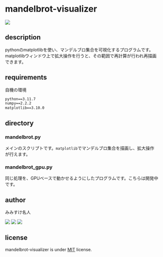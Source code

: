 # mandelbrot-visualizer
<img src="sample.gif">

## description
pythonのmatplotlibを使い、マンデルブロ集合を可視化するプログラムです。matplotlibウィンドウ上で拡大操作を行うと、その範囲で再計算が行われ再描画できます。

## requirements
自機の環境
```cmd
python==3.11.7
numpy==2.2.2
matplotlib==3.10.0
```

## directory
### mandelbrot.py
メインのスクリプトです。`matplotlib`でマンデルブロ集合を描画し、拡大操作が行えます。
### mandelbrot_gpu.py
同じ処理を、GPUベースで動かせるようにしたプログラムです。こちらは開発中です。

## author
みみすけ名人

 [<img src="https://img.shields.io/badge/-X-X.svg?style=flat-square&logo=X&logoColor=white&color=black">](https://x.com/mimisukeMaster)
[<img src="https://img.shields.io/badge/-ArtStation-artstation.svg?&style=flat-square&logo=artstation&logoColor=blue&color=gray">](https://www.artstation.com/mimisukemaster)
[<img src="https://img.shields.io/badge/-Youtube-youtube.svg?&style=flat-square&logo=youtube&logoColor=white&color=red">](https://www.youtube.com/channel/UCWnmp8t4GJzcjBxhtgo9rKQ)

## license
mandelbrot-visualizer is under [MIT](LICENSE) license.